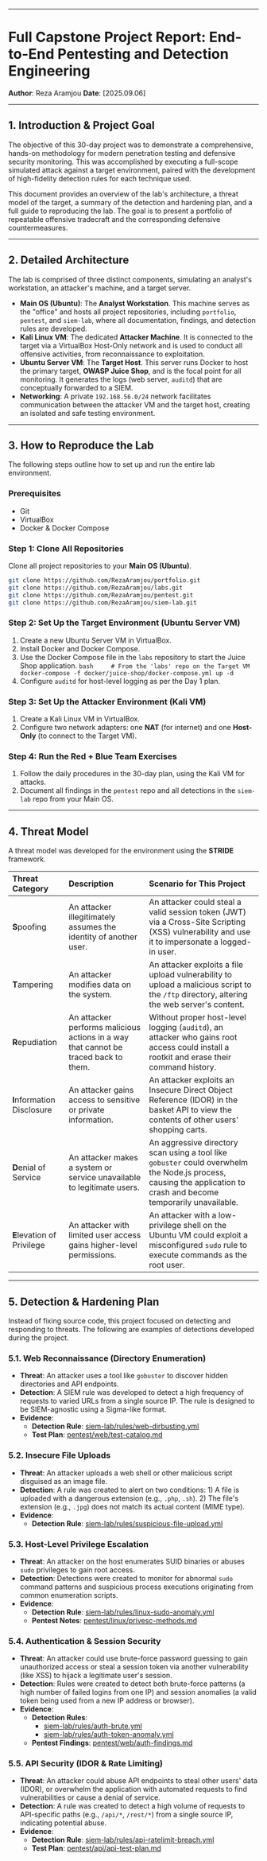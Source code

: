 ------------------------------------------------------------------------

# Full Capstone Project Report: End-to-End Pentesting and Detection Engineering

**Author**: Reza Aramjou **Date**: \[2025.09.06\]

------------------------------------------------------------------------

## 1. Introduction & Project Goal

The objective of this 30-day project was to demonstrate a comprehensive, hands-on methodology for modern penetration testing and defensive security monitoring. This was accomplished by executing a full-scope simulated attack against a target environment, paired with the development of high-fidelity detection rules for each technique used.

This document provides an overview of the lab's architecture, a threat model of the target, a summary of the detection and hardening plan, and a full guide to reproducing the lab. The goal is to present a portfolio of repeatable offensive tradecraft and the corresponding defensive countermeasures.

------------------------------------------------------------------------

## 2. Detailed Architecture

The lab is comprised of three distinct components, simulating an
analyst's workstation, an attacker's machine, and a target server.

-   **Main OS (Ubuntu)**: The **Analyst Workstation**. This machine
    serves as the "office" and hosts all project repositories, including
    `portfolio`, `pentest`, and `siem-lab`, where all documentation,
    findings, and detection rules are developed.
-   **Kali Linux VM**: The dedicated **Attacker Machine**. It is
    connected to the target via a VirtualBox Host-Only network and is
    used to conduct all offensive activities, from reconnaissance to
    exploitation.
-   **Ubuntu Server VM**: The **Target Host**. This server runs Docker
    to host the primary target, **OWASP Juice Shop**, and is the focal
    point for all monitoring. It generates the logs (web server,
    `auditd`) that are conceptually forwarded to a SIEM.
-   **Networking**: A private `192.168.56.0/24` network facilitates
    communication between the attacker VM and the target host, creating
    an isolated and safe testing environment.

------------------------------------------------------------------------

## 3. How to Reproduce the Lab

The following steps outline how to set up and run the entire lab
environment.

### Prerequisites

-   Git
-   VirtualBox
-   Docker & Docker Compose

### Step 1: Clone All Repositories

Clone all project repositories to your **Main OS (Ubuntu)**.

``` bash
git clone https://github.com/RezaAramjou/portfolio.git
git clone https://github.com/RezaAramjou/labs.git
git clone https://github.com/RezaAramjou/pentest.git
git clone https://github.com/RezaAramjou/siem-lab.git
```

### Step 2: Set Up the Target Environment (Ubuntu Server VM)

1.  Create a new Ubuntu Server VM in VirtualBox.
2.  Install Docker and Docker Compose.
3.  Use the Docker Compose file in the `labs` repository to start the
    Juice Shop application.
    `bash     # From the 'labs' repo on the Target VM     docker-compose -f docker/juice-shop/docker-compose.yml up -d`
4.  Configure `auditd` for host-level logging as per the Day 1 plan.

### Step 3: Set Up the Attacker Environment (Kali VM)

1.  Create a Kali Linux VM in VirtualBox.
2.  Configure two network adapters: one **NAT** (for internet) and one
    **Host-Only** (to connect to the Target VM).

### Step 4: Run the Red + Blue Team Exercises

1.  Follow the daily procedures in the 30-day plan, using the Kali VM
    for attacks.
2.  Document all findings in the `pentest` repo and all detections in
    the `siem-lab` repo from your Main OS.

------------------------------------------------------------------------

## 4. Threat Model

A threat model was developed for the environment using the **STRIDE**
framework.

| Threat Category | Description | Scenario for This Project |
| :--- | :--- | :--- |
| **S**poofing | An attacker illegitimately assumes the identity of another user. | An attacker could steal a valid session token (JWT) via a Cross-Site Scripting (XSS) vulnerability and use it to impersonate a logged-in user. |
| **T**ampering | An attacker modifies data on the system. | An attacker exploits a file upload vulnerability to upload a malicious script to the `/ftp` directory, altering the web server's content. |
| **R**epudiation | An attacker performs malicious actions in a way that cannot be traced back to them. | Without proper host-level logging (`auditd`), an attacker who gains root access could install a rootkit and erase their command history. |
| **I**nformation Disclosure | An attacker gains access to sensitive or private information. | An attacker exploits an Insecure Direct Object Reference (IDOR) in the basket API to view the contents of other users' shopping carts. |
| **D**enial of Service | An attacker makes a system or service unavailable to legitimate users. | An aggressive directory scan using a tool like `gobuster` could overwhelm the Node.js process, causing the application to crash and become temporarily unavailable. |
| **E**levation of Privilege | An attacker with limited user access gains higher-level permissions. | An attacker with a low-privilege shell on the Ubuntu VM could exploit a misconfigured `sudo` rule to execute commands as the root user. |


------------------------------------------------------------------------

## 5. Detection & Hardening Plan

Instead of fixing source code, this project focused on detecting and
responding to threats. The following are examples of detections
developed during the project.

### 5.1. Web Reconnaissance (Directory Enumeration)

-   **Threat**: An attacker uses a tool like `gobuster` to discover
    hidden directories and API endpoints.
-   **Detection**: A SIEM rule was developed to detect a high frequency
    of requests to varied URLs from a single source IP. The rule is
    designed to be SIEM-agnostic using a Sigma-like format.
-   **Evidence**:
    -   **Detection Rule**:
        [siem-lab/rules/web-dirbusting.yml](https://github.com/RezaAramjou/siem-lab/blob/main/rules/web-dirbusting.yml)
    -   **Test Plan**:
        [pentest/web/test-catalog.md](https://github.com/RezaAramjou/pentest/blob/main/web/test-catalog.md)

### 5.2. Insecure File Uploads

-   **Threat**: An attacker uploads a web shell or other malicious
    script disguised as an image file.
-   **Detection**: A rule was created to alert on two conditions: 1) A
    file is uploaded with a dangerous extension (e.g., `.php`,
    `.sh`). 2) The file's extension (e.g., `.jpg`) does not match its
    actual content (MIME type).
-   **Evidence**:
    -   **Detection Rule**:
        [siem-lab/rules/suspicious-file-upload.yml](https://github.com/RezaAramjou/siem-lab/blob/main/rules/suspicious-file-upload.yml)

### 5.3. Host-Level Privilege Escalation

-   **Threat**: An attacker on the host enumerates SUID binaries or
    abuses `sudo` privileges to gain root access.
-   **Detection**: Detections were created to monitor for abnormal
    `sudo` command patterns and suspicious process executions
    originating from common enumeration scripts.
-   **Evidence**:
    -   **Detection Rule**:
        [siem-lab/rules/linux-sudo-anomaly.yml](https://github.com/RezaAramjou/siem-lab/blob/main/rules/linux-sudo-anomaly.yml)
    -   **Pentest Notes**:
        [pentest/linux/privesc-methods.md](https://github.com/RezaAramjou/pentest/blob/main/linux/privesc-methods.md)
        
### 5.4. Authentication & Session Security

* **Threat**: An attacker could use brute-force password guessing to gain unauthorized access or steal a session token via another vulnerability (like XSS) to hijack a legitimate user's session.
* **Detection**: Rules were created to detect both brute-force patterns (a high number of failed logins from one IP) and session anomalies (a valid token being used from a new IP address or browser).
* **Evidence**:
    * **Detection Rules**: 
        * [siem-lab/rules/auth-brute.yml](https://github.com/RezaAramjou/siem-lab/blob/main/rules/auth-brute.yml)
        * [siem-lab/rules/auth-token-anomaly.yml](https://github.com/RezaAramjou/siem-lab/blob/main/rules/auth-token-anomaly.yml)
    * **Pentest Findings**: [pentest/web/auth-findings.md](https://github.com/RezaAramjou/pentest/blob/main/web/auth-findings.md)

### 5.5. API Security (IDOR & Rate Limiting)

* **Threat**: An attacker could abuse API endpoints to steal other users' data (IDOR), or overwhelm the application with automated requests to find vulnerabilities or cause a denial of service.
* **Detection**: A rule was created to detect a high volume of requests to API-specific paths (e.g., `/api/*`, `/rest/*`) from a single source IP, indicating potential abuse.
* **Evidence**:
    * **Detection Rule**: [siem-lab/rules/api-ratelimit-breach.yml](https://github.com/RezaAramjou/siem-lab/blob/main/rules/api-ratelimit-breach.yml)
    * **Test Plan**: [pentest/api/api-test-plan.md](https://github.com/RezaAramjou/pentest/blob/main/api/api-test-plan.md)
